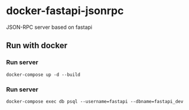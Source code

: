 # docker-fastapi-jsonrpc

JSON-RPC server based on fastapi 

## Run with docker

### Run server

```
docker-compose up -d --build
```

### Run server

```
docker-compose exec db psql --username=fastapi --dbname=fastapi_dev
```
